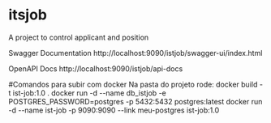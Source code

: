 # itsjob
A project to control applicant and position

Swagger Documentation
http://localhost:9090/istjob/swagger-ui/index.html

OpenAPI Docs
http://localhost:9090/istjob/api-docs

#Comandos para subir com docker
Na pasta do projeto rode:
docker build -t ist-job:1.0 .
docker run -d --name db_istjob -e POSTGRES_PASSWORD=postgres -p 5432:5432 postgres:latest
docker run -d --name ist-job -p 9090:9090 --link meu-postgres ist-job:1.0
